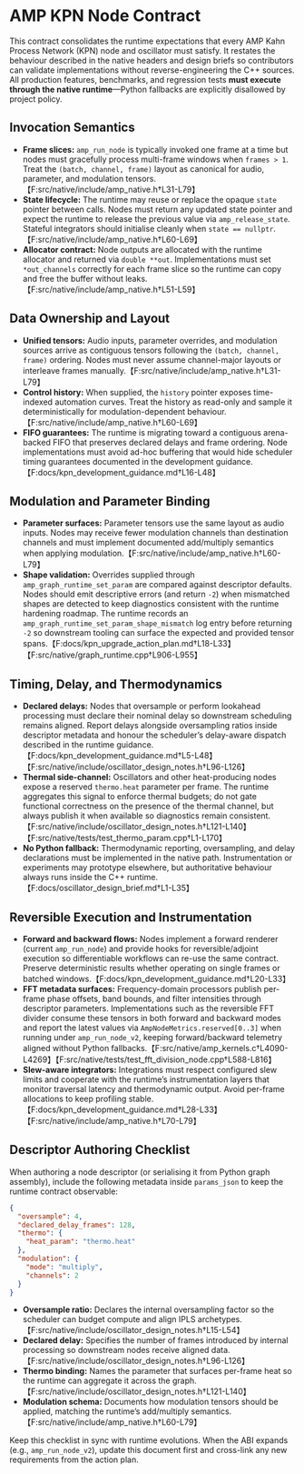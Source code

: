 # AMP KPN Node Contract

This contract consolidates the runtime expectations that every AMP Kahn Process Network (KPN) node and oscillator must satisfy. It restates the behaviour described in the native headers and design briefs so contributors can validate implementations without reverse-engineering the C++ sources. All production features, benchmarks, and regression tests **must execute through the native runtime**—Python fallbacks are explicitly disallowed by project policy.

## Invocation Semantics
- **Frame slices:** `amp_run_node` is typically invoked one frame at a time but nodes must gracefully process multi-frame windows when `frames > 1`. Treat the `(batch, channel, frame)` layout as canonical for audio, parameter, and modulation tensors.【F:src/native/include/amp_native.h†L31-L79】
- **State lifecycle:** The runtime may reuse or replace the opaque `state` pointer between calls. Nodes must return any updated state pointer and expect the runtime to release the previous value via `amp_release_state`. Stateful integrators should initialise cleanly when `state == nullptr`.【F:src/native/include/amp_native.h†L60-L69】
- **Allocator contract:** Node outputs are allocated with the runtime allocator and returned via `double **out`. Implementations must set `*out_channels` correctly for each frame slice so the runtime can copy and free the buffer without leaks.【F:src/native/include/amp_native.h†L51-L59】

## Data Ownership and Layout
- **Unified tensors:** Audio inputs, parameter overrides, and modulation sources arrive as contiguous tensors following the `(batch, channel, frame)` ordering. Nodes must never assume channel-major layouts or interleave frames manually.【F:src/native/include/amp_native.h†L31-L79】
- **Control history:** When supplied, the `history` pointer exposes time-indexed automation curves. Treat the history as read-only and sample it deterministically for modulation-dependent behaviour.【F:src/native/include/amp_native.h†L60-L69】
- **FIFO guarantees:** The runtime is migrating toward a contiguous arena-backed FIFO that preserves declared delays and frame ordering. Node implementations must avoid ad-hoc buffering that would hide scheduler timing guarantees documented in the development guidance.【F:docs/kpn_development_guidance.md†L16-L48】

## Modulation and Parameter Binding
- **Parameter surfaces:** Parameter tensors use the same layout as audio inputs. Nodes may receive fewer modulation channels than destination channels and must implement documented add/multiply semantics when applying modulation.【F:src/native/include/amp_native.h†L60-L79】
- **Shape validation:** Overrides supplied through `amp_graph_runtime_set_param` are compared against descriptor defaults. Nodes should emit descriptive errors (and return `-2`) when mismatched shapes are detected to keep diagnostics consistent with the runtime hardening roadmap. The runtime records an `amp_graph_runtime_set_param_shape_mismatch` log entry before returning `-2` so downstream tooling can surface the expected and provided tensor spans.【F:docs/kpn_upgrade_action_plan.md†L18-L33】【F:src/native/graph_runtime.cpp†L906-L955】

## Timing, Delay, and Thermodynamics
- **Declared delays:** Nodes that oversample or perform lookahead processing must declare their nominal delay so downstream scheduling remains aligned. Report delays alongside oversampling ratios inside descriptor metadata and honour the scheduler’s delay-aware dispatch described in the runtime guidance.【F:docs/kpn_development_guidance.md†L5-L48】【F:src/native/include/oscillator_design_notes.h†L96-L126】
- **Thermal side-channel:** Oscillators and other heat-producing nodes expose a reserved `thermo.heat` parameter per frame. The runtime aggregates this signal to enforce thermal budgets; do not gate functional correctness on the presence of the thermal channel, but always publish it when available so diagnostics remain consistent.【F:src/native/include/oscillator_design_notes.h†L121-L140】【F:src/native/tests/test_thermo_param.cpp†L1-L170】
- **No Python fallback:** Thermodynamic reporting, oversampling, and delay declarations must be implemented in the native path. Instrumentation or experiments may prototype elsewhere, but authoritative behaviour always runs inside the C++ runtime.【F:docs/oscillator_design_brief.md†L1-L35】

## Reversible Execution and Instrumentation
- **Forward and backward flows:** Nodes implement a forward renderer (current `amp_run_node`) and provide hooks for reversible/adjoint execution so differentiable workflows can re-use the same contract. Preserve deterministic results whether operating on single frames or batched windows.【F:docs/kpn_development_guidance.md†L20-L33】
- **FFT metadata surfaces:** Frequency-domain processors publish per-frame phase offsets, band bounds, and filter intensities through descriptor parameters. Implementations such as the reversible FFT divider consume these tensors in both forward and backward modes and report the latest values via `AmpNodeMetrics.reserved[0..3]` when running under `amp_run_node_v2`, keeping forward/backward telemetry aligned without Python fallbacks.【F:src/native/amp_kernels.c†L4090-L4269】【F:src/native/tests/test_fft_division_node.cpp†L588-L816】
- **Slew-aware integrators:** Integrations must respect configured slew limits and cooperate with the runtime’s instrumentation layers that monitor traversal latency and thermodynamic output. Avoid per-frame allocations to keep profiling stable.【F:docs/kpn_development_guidance.md†L28-L33】【F:src/native/include/amp_native.h†L70-L79】

## Descriptor Authoring Checklist
When authoring a node descriptor (or serialising it from Python graph assembly), include the following metadata inside `params_json` to keep the runtime contract observable:

```json
{
  "oversample": 4,
  "declared_delay_frames": 128,
  "thermo": {
    "heat_param": "thermo.heat"
  },
  "modulation": {
    "mode": "multiply",
    "channels": 2
  }
}
```

- **Oversample ratio:** Declares the internal oversampling factor so the scheduler can budget compute and align IPLS archetypes.【F:src/native/include/oscillator_design_notes.h†L15-L54】
- **Declared delay:** Specifies the number of frames introduced by internal processing so downstream nodes receive aligned data.【F:src/native/include/oscillator_design_notes.h†L96-L126】
- **Thermo binding:** Names the parameter that surfaces per-frame heat so the runtime can aggregate it across the graph.【F:src/native/include/oscillator_design_notes.h†L121-L140】
- **Modulation schema:** Documents how modulation tensors should be applied, matching the runtime’s add/multiply semantics.【F:src/native/include/amp_native.h†L60-L79】

Keep this checklist in sync with runtime evolutions. When the ABI expands (e.g., `amp_run_node_v2`), update this document first and cross-link any new requirements from the action plan.
